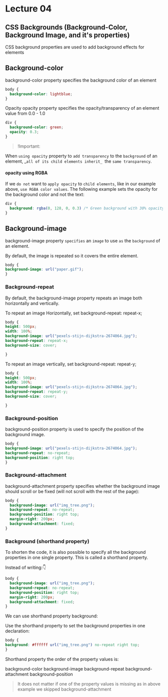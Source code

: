 # Lecture 04

## CSS Backgrounds (Background-Color, Background Image, and it's properties)

CSS background properties are used to add background effects for elements

## Background-color
background-color property specifies the background color of an element

```css
body {
  background-color: lightblue;
}
```
Opacity 
opacity property specifies the opacity/transparency of an element
value from 0.0 - 1.0
```css
div {
  background-color: green;
  opacity: 0.3;
}
```
>!Important:

When `using opacity` property to `add transparency` to the `background` of an element, _`all of its child elements inherit_ `the `same transparency`. 

#### opacity using RGBA

If we `do not` want to `apply opacity` to `child elements`, like in our example above, `use RGBA color values`. The following example sets the opacity for the background color and not the text:

```css
div {
  background: rgba(0, 128, 0, 0.3) /* Green background with 30% opacity */
}
```

## Background-image
background-image property `specifies` an `image` to use `as` the `background` of an element.

By default, the image is repeated so it covers the entire element.
```css
body {
background-image: url("paper.gif");
}
```

### Background-repeat
By default, the background-image property repeats an image both horizontally and vertically.

To repeat an image Horizontally, set background-repeat: repeat-x;
```css
body {
height: 500px;
width: 100%;
background-image: url("pexels-stijn-dijkstra-2674064.jpg");
background-repeat: repeat-x;
background-size: cover;

}
```

 To repeat an image vertically, set background-repeat: repeat-y;
```css
body {
height: 500px;
width: 100%;
background-image: url("pexels-stijn-dijkstra-2674064.jpg");
background-repeat: repeat-y;
background-size: cover;

}
```

### Background-position
background-position property is used to specify the position of the background image.

```css
body {
background-image: url("pexels-stijn-dijkstra-2674064.jpg");
background-repeat: no-repeat;
background-position: right top;
}
```
### Background-attachment
background-attachment property specifies whether the background image should scroll or be fixed (will not scroll with the rest of the page):

```css
body {
  background-image: url("img_tree.png");
  background-repeat: no-repeat;
  background-position: right top;
  margin-right: 200px;
  background-attachment: fixed;
}
```
### Background (shorthand property)

To shorten the code, it is also possible to specify all the background properties in one single property. This is called a shorthand property.


Instead of writing:👇


```css
body {
  background-image: url("img_tree.png");
  background-repeat: no-repeat;
  background-position: right top;
  margin-right: 200px;
  background-attachment: fixed;
}
```

We can use shorthand property background:

Use the shorthand property to set the background properties in one declaration:

```css
body {
background: #ffffff url("img_tree.png") no-repeat right top;
}
```

Shorthand property the order of the property values is:

background-color
background-image
background-repeat
background-attachment
background-position

>It does not matter if one of the property values is missing as in above example we skipped background-attachment